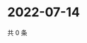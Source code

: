 # 2022-07-14

共 0 条

<!-- BEGIN WEIBO -->
<!-- 最后更新时间 Thu Jul 14 2022 05:15:40 GMT+0800 (China Standard Time) -->

<!-- END WEIBO -->
